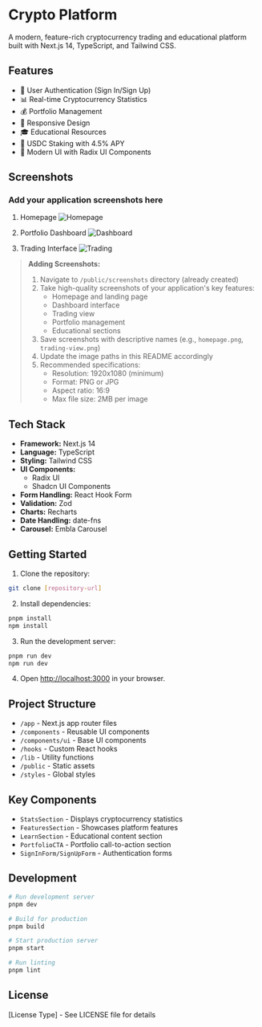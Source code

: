 # Crypto Platform

A modern, feature-rich cryptocurrency trading and educational platform built with Next.js 14, TypeScript, and Tailwind CSS.

## Features

- 🔐 User Authentication (Sign In/Sign Up)
- 📊 Real-time Cryptocurrency Statistics
- 💰 Portfolio Management
- 📱 Responsive Design
- 🎓 Educational Resources
- 💸 USDC Staking with 4.5% APY
- 🎨 Modern UI with Radix UI Components

## Screenshots

### Add your application screenshots here

1. Homepage
![Homepage](public/placeholder.jpg)

2. Portfolio Dashboard
![Dashboard](public/placeholder.jpg)

3. Trading Interface
![Trading](public/placeholder.jpg)

> **Adding Screenshots:**
> 1. Navigate to `/public/screenshots` directory (already created)
> 2. Take high-quality screenshots of your application's key features:
>    - Homepage and landing page
>    - Dashboard interface
>    - Trading view
>    - Portfolio management
>    - Educational sections
> 3. Save screenshots with descriptive names (e.g., `homepage.png`, `trading-view.png`)
> 4. Update the image paths in this README accordingly
> 5. Recommended specifications:
>    - Resolution: 1920x1080 (minimum)
>    - Format: PNG or JPG
>    - Aspect ratio: 16:9
>    - Max file size: 2MB per image

## Tech Stack

- **Framework:** Next.js 14
- **Language:** TypeScript
- **Styling:** Tailwind CSS
- **UI Components:** 
	- Radix UI
	- Shadcn UI Components
- **Form Handling:** React Hook Form
- **Validation:** Zod
- **Charts:** Recharts
- **Date Handling:** date-fns
- **Carousel:** Embla Carousel

## Getting Started

1. Clone the repository:
```bash
git clone [repository-url]
```

2. Install dependencies:
```bash
pnpm install
npm install
```

3. Run the development server:
```bash
pnpm run dev 
npm run dev
```

4. Open [http://localhost:3000](http://localhost:3000) in your browser.

## Project Structure

- `/app` - Next.js app router files
- `/components` - Reusable UI components
- `/components/ui` - Base UI components
- `/hooks` - Custom React hooks
- `/lib` - Utility functions
- `/public` - Static assets
- `/styles` - Global styles

## Key Components

- `StatsSection` - Displays cryptocurrency statistics
- `FeaturesSection` - Showcases platform features
- `LearnSection` - Educational content section
- `PortfolioCTA` - Portfolio call-to-action section
- `SignInForm/SignUpForm` - Authentication forms

## Development

```bash
# Run development server
pnpm dev

# Build for production
pnpm build

# Start production server
pnpm start

# Run linting
pnpm lint
```

## License

[License Type] - See LICENSE file for details